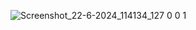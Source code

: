 ![Screenshot_22-6-2024_114134_127 0 0 1](https://github.com/prithivirajthiru/urban-fashion/assets/97617913/c6e8e7a6-c02f-4bb0-b1b3-d70435fa6ceb)
